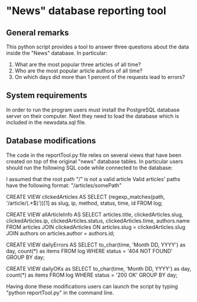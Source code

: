# "News" database reporting tool

## General remarks

This python script provides a tool to answer three questions about the data
inside the "News" database. In particular:

1) What are the most popular three articles of all time?
2) Who are the most popular article authors of all time?
3) On which days did more than 1 percent of the requests lead to errors?

## System requirements

In order to run the program users must install the PostgreSQL database
server on their computer. Next they need to load the database which is included
in the newsdata.sql file.

## Database modifications

The code in the reportTool.py file relies on several views that have been
created on top of the original "news" database tables. In particular users
should run the following SQL code while connected to the database:

I assumed that the root path "/" is not a valid article
Valid articles' paths have the following format: "/articles/somePath"

CREATE VIEW clickedArticles AS
SELECT (regexp_matches(path, '/article/(.*$)'))[1] as slug,
ip, method, status, time, id
FROM log;

CREATE VIEW allArticleInfo AS
SELECT articles.title, clickedArticles.slug, clickedArticles.ip,
clickedArticles.status, clickedArticles.time, authors.name
FROM articles JOIN clickedArticles
ON articles.slug = clickedArticles.slug
JOIN authors on articles.author = authors.id;

CREATE VIEW dailyErrors AS
SELECT to_char(time, 'Month DD, YYYY') as day, count(*) as items
FROM log
WHERE status = '404 NOT FOUND'
GROUP BY day;

CREATE VIEW dailyOKs as
SELECT to_char(time, 'Month DD, YYYY') as day, count(*) as items
FROM log
WHERE status = '200 OK'
GROUP BY day;

Having done these modifications users can launch the script by typing
"python reportTool.py" in the command line.
